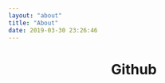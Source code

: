 ```yaml
---
layout: "about"
title: "About"
date: 2019-03-30 23:26:46
---
```

<div align="center">
<h1><a herf="https://github.com/jinmu333/">Github</a></h1>
</div>
